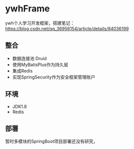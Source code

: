 # ywhFrame

ywh个人学习开发框架，搭建笔记：https://blog.csdn.net/qq_36956154/article/details/84036199

## 整合

- 数据连接池 Druid
- 使用MyBatisPlus作为持久层
- 集成Redis
- 实现SpringSecurity作为安全框架管理账户

## 环境

- JDK1.8
- Redis

## 部署

暂时多模块的SpringBoot项目部署还没有研究，

